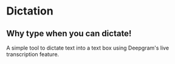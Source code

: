 # Dictation
## Why type when you can dictate!

A simple tool to dictate text into a text box using Deepgram's live transcription feature.
